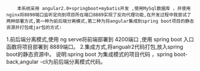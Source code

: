         本系统采用 angular2.0+springboot+mybatis开发 ,使用MySql数据库 ，并使用nginx将8890端口监听定向到项目所在端口8889实现了反向代理功能,在开发过程中我尝试了两种部署方式,第一种为前后端分离模式,第二种为将angular集成到spring boot项目的静态资源并打包成jar包的方式:
1.前后端分离模式,使用 ng serve将前端部署到 4200端口 ,使用 spring boot 入口函数将项目部署到 8889端口。
2.集成方式,将angualr2代码打包,放入spring boot的静态资源中。
说明:spring boot 为集成模式的项目代码 ，spring boot-back,angular -cli为前后端分离模式代码。
